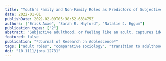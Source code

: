 ```yaml
---
title: "Youth's Family and Non-Family Roles as Predictors of Subjective Adulthood in Three Low-Income Agricultural Settings"
date: 2022-01-01
publishDate: 2022-02-09T05:38:52.630475Z
authors: ["Erick Axxe", "Sarah R. Hayford", "Natalie D. Eggum"]
publication_types: ["2"]
abstract: "Subjective adulthood, or feeling like an adult, captures identity development relative to the local context that shapes life course processes. Most research on this topic is conducted in wealthy developed countries. Instead, we draw on household-based survey data from the Family Migration and Early Life Outcomes project (FAMELO) to estimate ordinal logistic regression models predicting how often adolescents aged 11– 17 in Jalisco, Mexico (n = 1,567); Gaza Province, Mozambique (n = 1,368); and the Chitwan Valley, Nepal (n = 1,898), identify as adults. The relationships between adult roles, family capital, youth characteristics, and youth's adult identities vary substantially across the sites. The findings highlight how the transition to adulthood reflects the cultural and structural conditions of adult identities."
featured: false
publication: "*Journal of Research on Adolescence*"
tags: ["adult roles", "comparative sociology", "transition to adulthood"]
doi: "10.1111/jora.12731"
---
```


